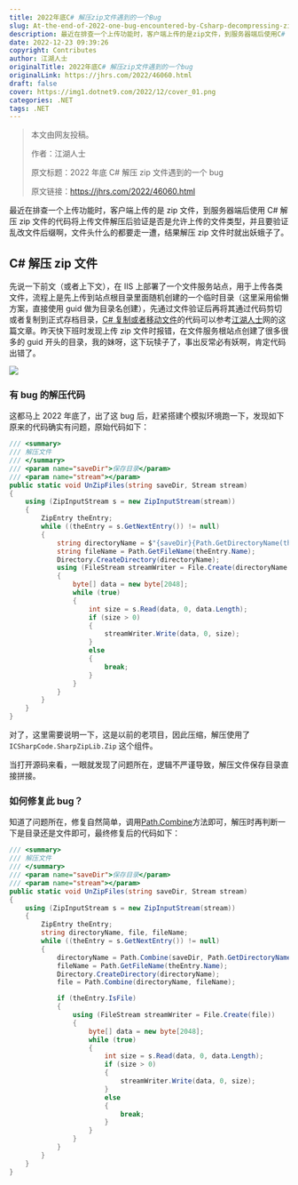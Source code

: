 ```yaml
---
title: 2022年底C# 解压zip文件遇到的一个Bug
slug: At-the-end-of-2022-one-bug-encountered-by-Csharp-decompressing-zip-files
description: 最近在排查一个上传功能时，客户端上传的是zip文件，到服务器端后使用C# 解压zip文件的代码将上传文件解压后验证是否是允许上传的文件类型，并且要验证乱改文件后缀啊，文件头什么的都要走一遭，结果解压zip文件时就出妖蛾子了。
date: 2022-12-23 09:39:26
copyright: Contributes
author: 江湖人士
originalTitle: 2022年底C# 解压zip文件遇到的一个bug
originalLink: https://jhrs.com/2022/46060.html
draft: false
cover: https://img1.dotnet9.com/2022/12/cover_01.png
categories: .NET
tags: .NET
---
```


> 本文由网友投稿。
>
> 作者：江湖人士
>
> 原文标题：2022 年底 C# 解压 zip 文件遇到的一个 bug
>
> 原文链接：https://jhrs.com/2022/46060.html

最近在排查一个上传功能时，客户端上传的是 zip 文件，到服务器端后使用 C# 解压 zip 文件的代码将上传文件解压后验证是否是允许上传的文件类型，并且要验证乱改文件后缀啊，文件头什么的都要走一遭，结果解压 zip 文件时就出妖蛾子了。

## C# 解压 zip 文件

先说一下前文（或者上下文），在 IIS 上部署了一个文件服务站点，用于上传各类文件，流程上是先上传到站点根目录里面随机创建的一个临时目录（这里采用偷懒方案，直接使用 guid 做为目录名创建），先通过文件验证后再将其通过代码剪切或者复制到正式存档目录，[C# 复制或者移动文件](https://jhrs.com/2022/45307.html)的代码可以参考[江湖人士](https://jhrs.com/)网的这篇文章。昨天快下班时发现上传 zip 文件时报错，在文件服务根站点创建了很多很多的 guid 开头的目录，我的妹呀，这下玩犊子了，事出反常必有妖啊，肯定代码出错了。

![](https://img1.dotnet9.com/2022/12/0101.png)

### 有 bug 的解压代码

这都马上 2022 年底了，出了这 bug 后，赶紧搭建个模拟环境跑一下，发现如下原来的代码确实有问题，原始代码如下：

```csharp
/// <summary>
/// 解压文件
/// </summary>
/// <param name="saveDir">保存目录</param>
/// <param name="stream"></param>
public static void UnZipFiles(string saveDir, Stream stream)
{
    using (ZipInputStream s = new ZipInputStream(stream))
    {
        ZipEntry theEntry;
        while ((theEntry = s.GetNextEntry()) != null)
        {
            string directoryName = $"{saveDir}{Path.GetDirectoryName(theEntry.Name)}\\";
            string fileName = Path.GetFileName(theEntry.Name);
            Directory.CreateDirectory(directoryName);
            using (FileStream streamWriter = File.Create(directoryName + fileName))
            {
                byte[] data = new byte[2048];
                while (true)
                {
                    int size = s.Read(data, 0, data.Length);
                    if (size > 0)
                    {
                        streamWriter.Write(data, 0, size);
                    }
                    else
                    {
                        break;
                    }
                }
            }
        }
    }
}
```

对了，这里需要说明一下，这是以前的老项目，因此压缩，解压使用了 `ICSharpCode.SharpZipLib.Zip` 这个组件。

当打开源码来看，一眼就发现了问题所在，逻辑不严谨导致，解压文件保存目录直接拼接。

### 如何修复此 bug？

知道了问题所在，修复自然简单，调用[Path.Combine](https://learn.microsoft.com/zh-cn/dotnet/api/system.io.path.combine?view=net-7.0)方法即可，解压时再判断一下是目录还是文件即可，最终修复后的代码如下：

```csharp
/// <summary>
/// 解压文件
/// </summary>
/// <param name="saveDir">保存目录</param>
/// <param name="stream"></param>
public static void UnZipFiles(string saveDir, Stream stream)
{
    using (ZipInputStream s = new ZipInputStream(stream))
    {
        ZipEntry theEntry;
        string directoryName, file, fileName;
        while ((theEntry = s.GetNextEntry()) != null)
        {
            directoryName = Path.Combine(saveDir, Path.GetDirectoryName(theEntry.Name));
            fileName = Path.GetFileName(theEntry.Name);
            Directory.CreateDirectory(directoryName);
            file = Path.Combine(directoryName, fileName);

            if (theEntry.IsFile)
            {
                using (FileStream streamWriter = File.Create(file))
                {
                    byte[] data = new byte[2048];
                    while (true)
                    {
                        int size = s.Read(data, 0, data.Length);
                        if (size > 0)
                        {
                            streamWriter.Write(data, 0, size);
                        }
                        else
                        {
                            break;
                        }
                    }
                }
            }
        }
    }
}
```
